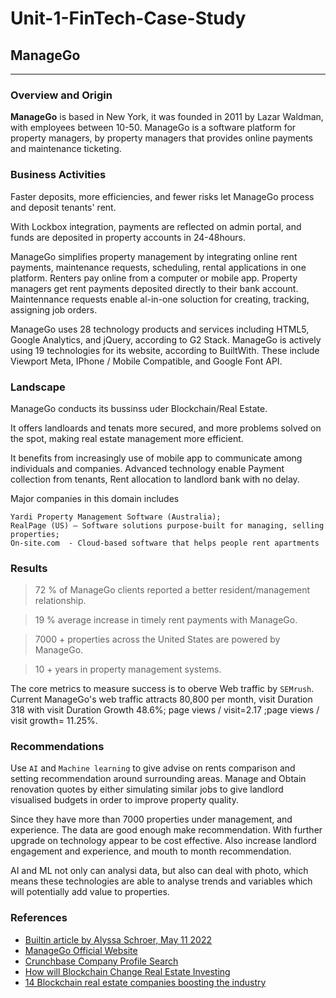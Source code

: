 # Unit-1-FinTech-Case-Study

## **ManageGo**
---
### **Overview and Origin**

**ManageGo** is based in New York, it was founded in 2011 by Lazar Waldman, with employees between 10-50. ManageGo is a software platform for property managers, by property managers that provides online payments and maintenance ticketing.

### **Business Activities**

Faster deposits, more efficiencies, and fewer risks let ManageGo process and deposit tenants' rent.

With Lockbox integration, payments are reflected on admin portal, and funds are deposited in property accounts in 24-48hours.

ManageGo simplifies property management by integrating online rent payments, maintenance requests, scheduling, rental applications in one platform. Renters pay online from a computer or mobile app. Property managers get rent payments deposited directly to their bank account. Maintennance requests enable al-in-one soluction for creating, tracking, assigning job orders.

ManageGo uses 28 technology products and services including HTML5, Google Analytics, and jQuery, according to G2 Stack. ManageGo is actively using 19 technologies for its website, according to BuiltWith. These include Viewport Meta, IPhone / Mobile Compatible, and Google Font API.

### **Landscape**

ManageGo conducts its bussinss uder Blockchain/Real Estate.

It offers landloards and tenats more secured, and more problems solved on the spot, making real estate management more efficient. 

It benefits from increasingly use of mobile app to communicate among individuals and companies. Advanced technology enable Payment collection from tenants, Rent allocation to landlord bank with no delay. 

Major companies in this domain includes 
```
Yardi Property Management Software (Australia);
RealPage (US) – Software solutions purpose-built for managing, selling properties;
On-site.com  - Cloud-based software that helps people rent apartments
```

### **Results**

>72 % of ManageGo clients reported a better resident/management relationship.

>19 % average increase in timely rent payments with ManageGo.

>7000 + properties across the United States are powered by ManageGo. 

>10 + years in property management systems.

The core metrics to measure success is to oberve Web traffic by `SEMrush`. Current ManageGo's web traffic attracts 80,800 per month, visit Duration 318 with visit Duration Growth 48.6%;
page views / visit=2.17
;page views / visit growth= 11.25%.

### **Recommendations**

Use `AI` and `Machine learning` to give advise on rents comparison and setting recommendation around surrounding areas. 
Manage and Obtain renovation quotes by either simulating similar jobs to give landlord visualised budgets in order to improve property quality.

Since they have more than 7000 properties under management, and experience. The data are good enough make recommendation. With further upgrade on technology appear to be cost effective. Also increase landlord engagement and experience, and mouth to month recommendation.

AI and ML not only can analysi data, but also can deal with photo, which means these technologies are able to analyse trends and variables which will potentially add value to properties. 

### References

* [Builtin article by Alyssa Schroer, May 11 2022](https://builtin.com/fintech/fintech-companies-startups-to-know) 
* [ManageGo Official Website](https://managego.com/about/)
* [Crunchbase Company Profile Search](https://www.crunchbase.com/organization/managego/technology)
* [How will Blockchain Change Real Estate Investing](https://gowercrowd.com/real-estate-insights/blockchain-change-real-estate)
* [14 Blockchain real estate companies boosting the industry](https://www.blockchainconsultus.io/14-blockchain-real-estate-companies-boosting-the-industry/)
